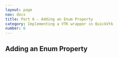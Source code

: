 ```yaml
---
layout: page
nav: docs
title: Part 6 - Adding an Enum Property
category: Implementing a VTK wrapper in QuickVtk
number: 6
---
```


## Adding an Enum Property
